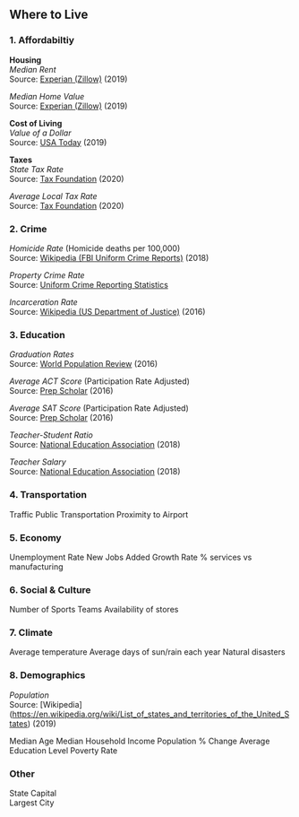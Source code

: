 ## Where to Live

### 1. Affordabiltiy 
**Housing** <br>
*Median Rent* <br>
Source: [Experian (Zillow)](https://www.experian.com/blogs/ask-experian/research/median-rental-rates-for-an-apartment-by-state/) (2019)

*Median Home Value* <br>
Source: [Experian (Zillow)](https://www.experian.com/blogs/ask-experian/research/median-home-values-by-state/) (2019)

**Cost of Living** <br>
*Value of a Dollar* <br>
Source: [USA Today](https://www.usatoday.com/story/money/2019/05/25/us-dollar-how-much-its-worth-value-in-every-state/39501091/) (2019)

**Taxes** <br>
*State Tax Rate* <br>
Source: [Tax Foundation](https://taxfoundation.org/2020-sales-taxes/) (2020)

*Average Local Tax Rate* <br>
Source: [Tax Foundation](https://taxfoundation.org/2020-sales-taxes/) (2020)

### 2. Crime

*Homicide Rate* (Homicide deaths per 100,000) <br>
Source: [Wikipedia (FBI Uniform Crime Reports)](https://en.wikipedia.org/wiki/List_of_U.S._states_by_homicide_rate) (2018)

*Property Crime Rate* <br>
Source: [Uniform Crime Reporting Statistics](https://www.ucrdatatool.gov/Search/Crime/State/RunCrimeStatebyState.cfm)

*Incarceration Rate* <br>
Source: [Wikipedia (US Department of Justice)](https://en.wikipedia.org/wiki/List_of_U.S._states_and_territories_by_incarceration_and_correctional_supervision_rate) (2016)

### 3. Education

*Graduation Rates* <br>
Source: [World Population Review](https://worldpopulationreview.com/states/high-school-graduation-rates-by-state/) (2016)

*Average ACT Score* (Participation Rate Adjusted) <br>
Source: [Prep Scholar](https://blog.prepscholar.com/average-sat-and-act-scores-by-stated-adjusted-for-participation-rate) (2016)

*Average SAT Score* (Participation Rate Adjusted) <br>
Source: [Prep Scholar](https://blog.prepscholar.com/average-sat-and-act-scores-by-stated-adjusted-for-participation-rate) (2016)

*Teacher-Student Ratio* <br>
Source: [National Education Association](https://www.nea.org/assets/docs/180413-Rankings_And_Estimates_Report_2018.pdf) (2018)

*Teacher Salary* <br>
Source: [National Education Association](https://www.nea.org/assets/docs/180413-Rankings_And_Estimates_Report_2018.pdf) (2018)

### 4. Transportation
Traffic
Public Transportation
Proximity to Airport

### 5. Economy
Unemployment Rate
New Jobs Added
Growth Rate
% services vs manufacturing

### 6. Social & Culture
Number of Sports Teams
Availability of stores

### 7. Climate
Average temperature
Average days of sun/rain each year
Natural disasters 

### 8. Demographics
*Population* <br>
Source: [Wikipedia] (https://en.wikipedia.org/wiki/List_of_states_and_territories_of_the_United_States) (2019)

Median Age
Median Household Income
Population % Change
Average Education Level
Poverty Rate

### Other
State Capital <br>
Largest City
